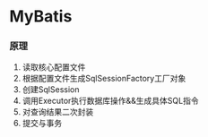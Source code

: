 # MyBatis

### 原理

1. 读取核心配置文件
2. 根据配置文件生成SqlSessionFactory工厂对象
3. 创建SqlSession
4. 调用Executor执行数据库操作&&生成具体SQL指令
5. 对查询结果二次封装
6. 提交与事务

